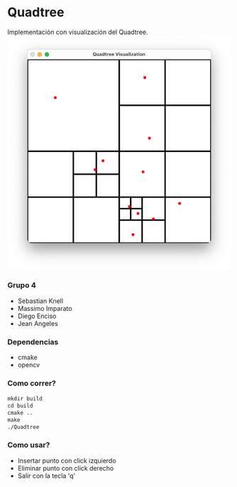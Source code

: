 # Quadtree
Implementación con visualización del Quadtree.
![preview](preview.png)

### Grupo 4
 - Sebastian Knell
 - Massimo Imparato
 - Diego Enciso
 - Jean Angeles

### Dependencias
* cmake
* opencv

### Como correr?
```shell
mkdir build
cd build
cmake ..
make
./Quadtree
```

### Como usar?
* Insertar punto con click izquierdo
* Eliminar punto con click derecho
* Salir con la tecla 'q'
